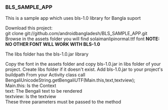 <h3>BLS_SAMPLE_APP</h3>
<p> This is a sample app which uses bls-1.0 library for Bangla suport</p>
<p>
Download this project: <br/>
git clone git://github.com/androidbangladesh/BLS_SAMPLE_APP.git <br/>
Browse in the assets folder you will find solaimanlipinormal.ttf font <b> NOTE: NO OTHER FONT WILL WORK WITH BLS-1.0 </b> 
</p>
<p>
The libs folder has the bls-1.0.jar library
</p>
<p>
Copy the font in the assets folder and copy bls-1.0.jar in libs folder of your project. Create libs folder if it doesn't exist.
Add bls-1.0.jar to your project's buildpath
From your Activity class call <br />
BengaliUnicodeString.getBengaliUTF(Main.this,text,textview); <br/>
Main.this: Is the Context <br/>
text: The Bengali text to be rendered <br/>
textview: Is the textview <br/>
These three parameters must be passed to the method
</p>
